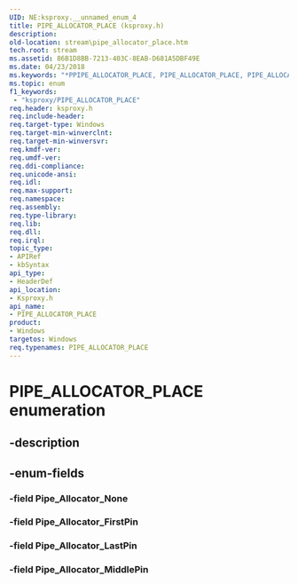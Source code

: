 ```yaml
---
UID: NE:ksproxy.__unnamed_enum_4
title: PIPE_ALLOCATOR_PLACE (ksproxy.h)
description: 
old-location: stream\pipe_allocator_place.htm
tech.root: stream
ms.assetid: 86B1D8BB-7213-403C-8EAB-D681A5DBF49E
ms.date: 04/23/2018
ms.keywords: "*PPIPE_ALLOCATOR_PLACE, PIPE_ALLOCATOR_PLACE, PIPE_ALLOCATOR_PLACE enumeration [Streaming Media Devices], Pipe_Allocator_FirstPin, Pipe_Allocator_LastPin, Pipe_Allocator_MiddlePin, Pipe_Allocator_None, ksproxy/PIPE_ALLOCATOR_PLACE, ksproxy/Pipe_Allocator_FirstPin, ksproxy/Pipe_Allocator_LastPin, ksproxy/Pipe_Allocator_MiddlePin, ksproxy/Pipe_Allocator_None, stream.pipe_allocator_place"
ms.topic: enum
f1_keywords:
 - "ksproxy/PIPE_ALLOCATOR_PLACE"
req.header: ksproxy.h
req.include-header: 
req.target-type: Windows
req.target-min-winverclnt: 
req.target-min-winversvr: 
req.kmdf-ver: 
req.umdf-ver: 
req.ddi-compliance: 
req.unicode-ansi: 
req.idl: 
req.max-support: 
req.namespace: 
req.assembly: 
req.type-library: 
req.lib: 
req.dll: 
req.irql: 
topic_type:
- APIRef
- kbSyntax
api_type:
- HeaderDef
api_location:
- Ksproxy.h
api_name:
- PIPE_ALLOCATOR_PLACE
product:
- Windows
targetos: Windows
req.typenames: PIPE_ALLOCATOR_PLACE
---
```


# PIPE_ALLOCATOR_PLACE enumeration


## -description





## -enum-fields




### -field Pipe_Allocator_None


### -field Pipe_Allocator_FirstPin


### -field Pipe_Allocator_LastPin


### -field Pipe_Allocator_MiddlePin

